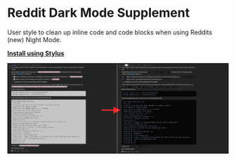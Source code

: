 # Reddit Dark Mode Supplement

User style to clean up inline code and code blocks when using Reddits (new) Night Mode.

**[Install using Stylus][install]**

![screenshot][ss]




[ss]: assets/screenshot.png
[install]: https://raw.githubusercontent.com/derek-shnosh/reddit-night-mode-supplement/master/reddit-night-mode-supplement.user.styl